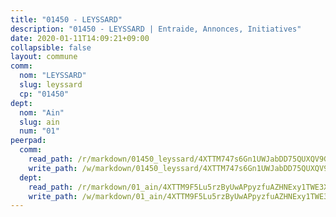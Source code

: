 ```yaml
---
title: "01450 - LEYSSARD"
description: "01450 - LEYSSARD | Entraide, Annonces, Initiatives"
date: 2020-01-11T14:09:21+09:00
collapsible: false
layout: commune
comm:
  nom: "LEYSSARD"
  slug: leyssard
  cp: "01450"
dept:
  nom: "Ain"
  slug: ain
  num: "01"
peerpad:
  comm:
    read_path: /r/markdown/01450_leyssard/4XTTM747s6Gn1UWJabDD75QUXQV9GERvVvnCFe53uaLNQjCuG
    write_path: /w/markdown/01450_leyssard/4XTTM747s6Gn1UWJabDD75QUXQV9GERvVvnCFe53uaLNQjCuG-K3TgUQVmcgWvyVDL5RDRGu73mKHeM6kVzbzwQF84CR95ieroAeG9EzbS5TF8fxka3JBuQ7R1rTds4pDeNDSBmXQX4hGDyNJpw2uiJcprXnZYwdmCXZH7dFPJL1fHaRuuX2veaPbY
  dept:
    read_path: /r/markdown/01_ain/4XTTM9F5Lu5rzByUwAPpyzfuAZHNExy1TWE3X3wiTrPFfiAJr
    write_path: /w/markdown/01_ain/4XTTM9F5Lu5rzByUwAPpyzfuAZHNExy1TWE3X3wiTrPFfiAJr-K3TgUnxzeFoJA4CB58vXNvKXURJneTNZHUsypAQGicGiZu7AS2sPbjspGpj7s3MmMv58YhkLaSUMQMHaiKAfoMv6wF36Urxbqqh8MmnXpnKkbVhnAishABEkMRAiyAt8GGJ1Jer2
---
```


